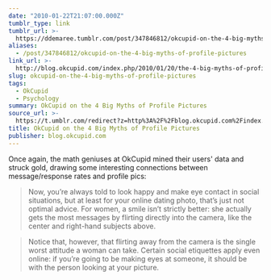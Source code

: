```yaml
---
date: "2010-01-22T21:07:00.000Z"
tumblr_type: link
tumblr_url: >-
  https://ddemaree.tumblr.com/post/347846812/okcupid-on-the-4-big-myths-of-profile-pictures
aliases:
  - /post/347846812/okcupid-on-the-4-big-myths-of-profile-pictures
link_url: >-
  http://blog.okcupid.com/index.php/2010/01/20/the-4-big-myths-of-profile-pictures/
slug: okcupid-on-the-4-big-myths-of-profile-pictures
tags:
  - OkCupid
  - Psychology
summary: OkCupid on the 4 Big Myths of Profile Pictures
source_url: >-
  https://t.umblr.com/redirect?z=http%3A%2F%2Fblog.okcupid.com%2Findex.php%2F2010%2F01%2F20%2Fthe-4-big-myths-of-profile-pictures%2F&t=ZWY2NmNiNTdlNzI2OWQ4YWQxNDYzZGNhOGY4MmMwOGJkOGEzMTUzZCwzNDc4NDY4MTI%3D&b=t%3AZwnU0JNPe2gtl9NEucydUA&p=https%3A%2F%2Fddemaree.tumblr.com%2Fpost%2F347846812%2Fokcupid-on-the-4-big-myths-of-profile-pictures&m=1&ts=1610235748
title: OkCupid on the 4 Big Myths of Profile Pictures
publisher: blog.okcupid.com
---
```


Once again, the math geniuses at OkCupid mined their users' data and struck gold, drawing some interesting connections between message/response rates and profile pics:

> Now, you’re always told to look happy and make eye contact in social situations, but at least for your online dating photo, that’s just not optimal advice. For women, a smile isn’t strictly better: she actually gets the most messages by flirting directly into the camera, like the center and right-hand subjects above.

> Notice that, however, that flirting away from the camera is the single worst attitude a woman can take. Certain social etiquettes apply even online: if you’re going to be making eyes at someone, it should be with the person looking at your picture.
